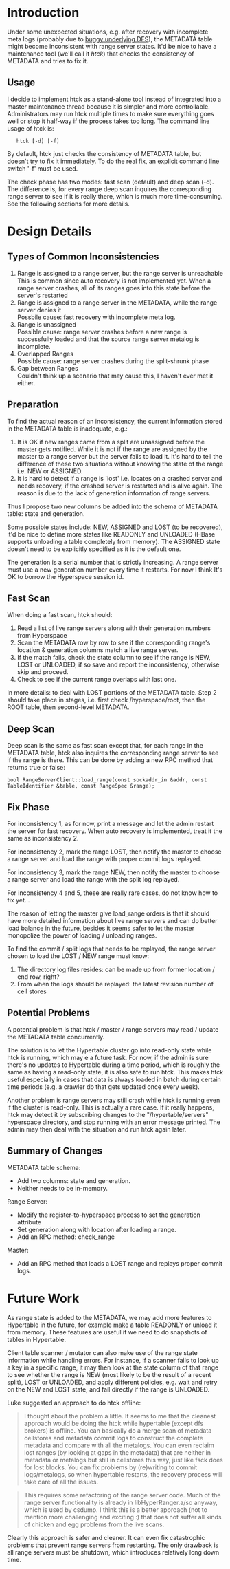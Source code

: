 # Introduction #

Under some unexpected situations, e.g. after recovery with incomplete meta logs (probably due to [buggy underlying DFS](https://issues.apache.org/jira/browse/HADOOP-4379)), the METADATA table might become inconsistent with range server states. It'd be nice to have a maintenance tool (we'll call it _htck_) that checks the consistency of METADATA and tries to fix it.

## Usage ##

I decide to implement htck as a stand-alone tool instead of integrated into a master maintenance thread because it is simpler and more controllable. Administrators may run htck multiple times to make sure everything goes well or stop it half-way if the process takes too long. The command line usage of htck is:

```
   htck [-d] [-f]
```

By default, htck just checks the consistency of METADATA table, but doesn't try to fix it immediately. To do the real fix, an explicit command line switch '-f' must be used.

The check phase has two modes: fast scan (default) and deep scan (-d). The difference is, for every range deep scan inquires the corresponding range server to see if it is really there, which is much more time-consuming. See the following sections for more details.

# Design Details #

## Types of Common Inconsistencies ##

  1. Range is assigned to a range server, but the range server is unreachable<br />This is common since auto recovery is not implemented yet. When a range server crashes, all of its ranges goes into this state before the server's restarted
  1. Range is assigned to a range server in the METADATA, while the range server denies it<br />Possbile cause: fast recovery with incomplete meta log.
  1. Range is unassigned<br />Possible cause: range server crashes before a new range is successfully loaded and that the source range server metalog is incomplete.
  1. Overlapped Ranges<br />Possible cause: range server crashes during the split-shrunk phase
  1. Gap between Ranges<br />Couldn't think up a scenario that may cause this, I haven't ever met it either.

## Preparation ##

To find the actual reason of an inconsistency, the current information stored in the METADATA table is inadequate, e.g.:

  1. It is OK if new ranges came from a split are unassigned before the master gets notified. While it is not if the range are assigned by the master to a range server but the server fails to load it. It's hard to tell the difference of these two situations without knowing the state of the range i.e. NEW or ASSIGNED.
  1. It is hard to detect if a range is `lost' i.e. locates on a crashed server and needs recovery, if the crashed server is restarted and is alive again. The reason is due to the lack of generation information of range servers.

Thus I propose two new columns be added into the schema of METADATA table: state and generation.

Some possible states include: NEW, ASSIGNED and LOST (to be recovered), it'd be nice to define more states like READONLY and UNLOADED (HBase supports unloading a table completely from memory). The ASSIGNED state doesn't need to be explicitly specified as it is the default one.

The generation is a serial number that is strictly increasing. A range server must use a new generation number every time it restarts. For now I think It's OK to borrow the Hyperspace session id.

## Fast Scan ##

When doing a fast scan, htck should:

  1. Read a list of live range servers along with their generation numbers from Hyperspace
  1. Scan the METADATA row by row to see if the corresponding range's location & generation columns match a live range server.
  1. If the match fails, check the state column to see if the range is NEW, LOST or UNLOADED, if so save and report the inconsistency, otherwise skip and proceed.
  1. Check to see if the current range overlaps with last one.

In more details: to deal with LOST portions of the METADATA table. Step 2 should take place in stages, i.e. first check /hyperspace/root, then the ROOT table, then second-level METADATA.

## Deep Scan ##

Deep scan is the same as fast scan except that, for each range in the METADATA table, htck also inquires the corresponding range server to see if the range is there. This can be done by adding a new RPC method that returns true or false:

```
bool RangeServerClient::load_range(const sockaddr_in &addr, const TableIdentifier &table, const RangeSpec &range);
```

## Fix Phase ##

For inconsistency 1, as for now, print a message and let the admin restart the server for fast recovery. When auto recovery is implemented, treat it the same as inconsistency 2.

For inconsistency 2, mark the range LOST, then notify the master to choose a range server and load the range with proper commit logs replayed.

For inconsistency 3, mark the range NEW, then notify the master to choose a range server and load the range with the split log replayed.

For inconsistency 4 and 5, these are really rare cases, do not know how to fix yet...

The reason of letting the master give load\_range orders is that it should have more detailed information about live range servers and can do better load balance in the future, besides it seems safer to let the master monopolize the power of loading / unloading ranges.

To find the commit / split logs that needs to be replayed, the range server chosen to load the LOST / NEW range must know:
  1. The directory log files resides: can be made up from former location / end row, right?
  1. From when the logs should be replayed: the latest revision number of cell stores

## Potential Problems ##

A potential problem is that htck / master / range servers may read / update the METADATA table concurrently.

The solution is to let the Hypertable cluster go into read-only state while htck is running, which may e a future task. For now, if the admin is sure there's no updates to Hypertable during a time period, which is roughly the same as having a read-only state, it is also safe to run htck. This makes htck useful especially in cases that data is always loaded in batch during certain time periods (e.g. a crawler db that gets updated once every week).

Another problem is range servers may still crash while htck is running even if the cluster is read-only. This is actually a rare case. If it really happens, htck may detect it by subscribing changes to the "/hypertable/servers" hyperspace directory, and stop running with an error message printed. The admin may then deal with the situation and run htck again later.

## Summary of Changes ##

METADATA table schema:
  * Add two columns: state and generation.
  * Neither needs to be in-memory.

Range Server:
  * Modify the register-to-hyperspace process to set the generation attribute
  * Set generation along with location after loading a range.
  * Add an RPC method: check\_range

Master:
  * Add an RPC method that loads a LOST range and replays proper commit logs.

# Future Work #

As range state is added to the METADATA, we may add more features to Hypertable in the future, for example make a table READONLY or unload it from memory. These features are useful if we need to do snapshots of tables in Hypertable.

Client table scanner / mutator can also make use of the range state information while handling errors. For instance, if a scanner fails to look up a key in a specific range, it may then look at the state column of that range to see whether the range is NEW (most likely to be the result of a recent split), LOST or UNLOADED, and apply different policies, e.g. wait and retry on the NEW and LOST state, and fail directly if the range is UNLOADED.

Luke suggested an approach to do htck offline:

> I thought about the problem a little. It seems to me that the cleanest approach
> would be doing the htck while hypertable (except dfs brokers) is offline. You can
> basically do a merge scan of metadata cellstores and metadata commit logs to construct
> the complete metadata and compare with all the metalogs. You can even reclaim lost
> ranges (by looking at gaps in the metadata) that are neither in metadata or metalogs
> but still in cellstores this way, just like fsck does for lost blocks. You can fix
> problems by (re)writing to commit logs/metalogs, so when hypertable restarts, the
> recovery process will take care of all the issues.

> This requires some refactoring of the range server code. Much of the range server
> functionality is already in libHyperRanger.a/so anyway, which is used by csdump. I
> think this is a better approach (not to mention more challenging and exciting :)
> that does not suffer all kinds of chicken and egg problems from the live scans.

Clearly this approach is safer and cleaner. It can even fix catastrophic problems that prevent range servers from restarting. The only drawback is all range servers must be shutdown, which introduces relatively long down time.